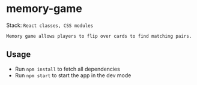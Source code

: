 # memory-game

Stack: `React classes, CSS modules`

`Memory game allows players to flip over cards to find matching pairs.`

## Usage
* Run `npm install` to fetch all dependencies
* Run `npm start` to start the app in the dev mode
